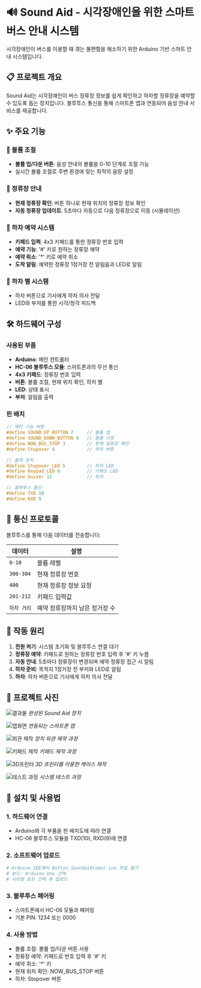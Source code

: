 # 🔊 Sound Aid - 시각장애인을 위한 스마트 버스 안내 시스템

시각장애인이 버스를 이용할 때 겪는 불편함을 해소하기 위한 Arduino 기반 스마트 안내 시스템입니다.

## 📋 프로젝트 개요

Sound Aid는 시각장애인이 버스 정류장 정보를 쉽게 확인하고 하차할 정류장을 예약할 수 있도록 돕는 장치입니다. 블루투스 통신을 통해 스마트폰 앱과 연동되어 음성 안내 서비스를 제공합니다.

## ✨ 주요 기능

### 🎵 볼륨 조절

- **볼륨 업/다운 버튼**: 음성 안내의 볼륨을 0-10 단계로 조절 가능
- 실시간 볼륨 조절로 주변 환경에 맞는 최적의 음량 설정

### 🚏 정류장 안내

- **현재 정류장 확인**: 버튼 하나로 현재 위치의 정류장 정보 확인
- **자동 정류장 업데이트**: 5초마다 자동으로 다음 정류장으로 이동 (시뮬레이션)

### 📍 하차 예약 시스템

- **키패드 입력**: 4x3 키패드를 통한 정류장 번호 입력
- **예약 기능**: '#' 키로 원하는 정류장 예약
- **예약 취소**: '\*' 키로 예약 취소
- **도착 알림**: 예약한 정류장 1정거장 전 알림음과 LED로 알림

### 🔔 하차 벨 시스템

- 하차 버튼으로 기사에게 하차 의사 전달
- LED와 부저를 통한 시각/청각 피드백

## 🛠️ 하드웨어 구성

### 사용된 부품

- **Arduino**: 메인 컨트롤러
- **HC-06 블루투스 모듈**: 스마트폰과의 무선 통신
- **4x3 키패드**: 정류장 번호 입력
- **버튼**: 볼륨 조절, 현재 위치 확인, 하차 벨
- **LED**: 상태 표시
- **부저**: 알림음 출력

### 핀 배치

```cpp
// 메인 기능 버튼
#define SOUND_UP_BUTTON 7     // 볼륨 업
#define SOUND_DOWN_BUTTON 8   // 볼륨 다운
#define NOW_BUS_STOP 3        // 현재 정류장 확인
#define Stopover 4            // 하차 버튼

// 출력 장치
#define Stopover_LED 5        // 하차 LED
#define Keypad_LED 6          // 키패드 LED
#define buzzer 11             // 부저

// 블루투스 통신
#define TXD 10
#define RXD 9
```

## 📱 통신 프로토콜

블루투스를 통해 다음 데이터를 전송합니다:

| 데이터      | 설명                           |
| ----------- | ------------------------------ |
| `0-10`      | 볼륨 레벨                      |
| `300-304`   | 현재 정류장 번호               |
| `400`       | 현재 정류장 정보 요청          |
| `201-212`   | 키패드 입력값                  |
| `하차 거리` | 예약 정류장까지 남은 정거장 수 |

## 🎯 작동 원리

1. **전원 켜기**: 시스템 초기화 및 블루투스 연결 대기
2. **정류장 예약**: 키패드로 원하는 정류장 번호 입력 후 '#' 키 누름
3. **자동 안내**: 5초마다 정류장이 변경되며 예약 정류장 접근 시 알림
4. **하차 준비**: 목적지 1정거장 전 부저와 LED로 알림
5. **하차**: 하차 버튼으로 기사에게 하차 의사 전달

## 📸 프로젝트 사진

![결과물](결과물.png)
_완성된 Sound Aid 장치_

![앱화면](앱화면.jpg)
_연동되는 스마트폰 앱_

![외관 제작](외관%20제작.jpg)
_장치 외관 제작 과정_

![키패드 제작](키패드%20제작.jpg)
_키패드 제작 과정_

![3D프린터](3D프린터.jpg)
_3D 프린터를 이용한 케이스 제작_

![테스트 과정](테스트%20과정.jpg)
_시스템 테스트 과정_

## 🔧 설치 및 사용법

### 1. 하드웨어 연결

- Arduino와 각 부품을 핀 배치도에 따라 연결
- HC-06 블루투스 모듈을 TXD(10), RXD(9)에 연결

### 2. 소프트웨어 업로드

```bash
# Arduino IDE에서 Botton_Soundaid(new).ino 파일 열기
# 보드: Arduino Uno 선택
# 시리얼 포트 선택 후 업로드
```

### 3. 블루투스 페어링

- 스마트폰에서 HC-06 모듈과 페어링
- 기본 PIN: 1234 또는 0000

### 4. 사용 방법

- 볼륨 조절: 볼륨 업/다운 버튼 사용
- 정류장 예약: 키패드로 번호 입력 후 '#' 키
- 예약 취소: '\*' 키
- 현재 위치 확인: NOW_BUS_STOP 버튼
- 하차: Stopover 버튼